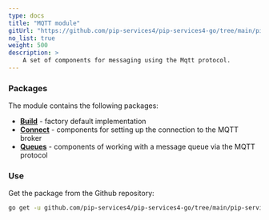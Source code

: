 ```yaml
---
type: docs
title: "MQTT module"
gitUrl: "https://github.com/pip-services4/pip-services4-go/tree/main/pip-services4-mqtt-go"
no_list: true
weight: 500
description: > 
    A set of components for messaging using the Mqtt protocol. 
---
```


### Packages

The module contains the following packages:
- [**Build**](build) - factory default implementation
- [**Connect**](connect) - components for setting up the connection to the MQTT broker
- [**Queues**](queues) - components of working with a message queue via the MQTT protocol



### Use
Get the package from the Github repository:
```bash
go get -u github.com/pip-services4/pip-services4-go/tree/main/pip-services4-mqtt-go@latest
```
